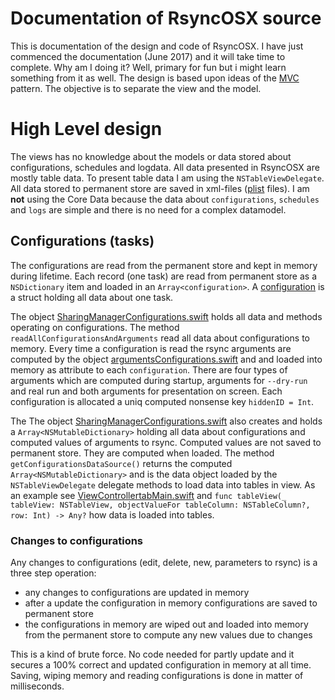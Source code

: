# Documentation of RsyncOSX source

This is documentation of the design and code of RsyncOSX. I have just commenced the documentation (June 2017) and it will take time to complete. Why am I doing it? Well, primary for fun but i might learn something from it as well. The design is based upon ideas of the [MVC](https://en.wikipedia.org/wiki/Model%E2%80%93view%E2%80%93controller) pattern. The objective is to separate the view and the model.

# High Level design

The views has no knowledge about the models or data stored about configurations, schedules and logdata. All data presented in RsyncOSX are mostly table data. To present table data I am using the `NSTableViewDelegate`. All data stored to permanent store are saved in xml-files ([plist](https://en.wikipedia.org/wiki/Property_list) files). I am **not** using the Core Data because the data about `configurations`, `schedules` and `logs` are simple and there is no need for a complex datamodel.

## Configurations (tasks)

The configurations are read from the permanent store and kept in memory during lifetime. Each record (one task) are read from permanent store as a `NSDictionary` item and loaded in an `Array<configuration>`. A [configuration](https://github.com/rsyncOSX/RsyncOSX/blob/master/RsyncOSX/configuration.swift) is a struct holding all data about one task.

The object [SharingManagerConfigurations.swift](https://github.com/rsyncOSX/RsyncOSX/blob/master/RsyncOSX/SharingManagerConfiguration.swift) holds all data and methods operating on configurations. The method `readAllConfigurationsAndArguments` read all data about configurations to memory. Every time a configuration is read the rsync arguments are computed by the object [argumentsConfigurations.swift](https://github.com/rsyncOSX/RsyncOSX/blob/master/RsyncOSX/argumentsConfigurations.swift) and  and loaded into memory as attribute to each `configuration`. There are four types of arguments which are computed during startup, arguments for `--dry-run` and real run and both arguments for presentation on screen. Each configuration is allocated a uniq computed nonsense key `hiddenID = Int`.

The The object [SharingManagerConfigurations.swift](https://github.com/rsyncOSX/RsyncOSX/blob/master/RsyncOSX/SharingManagerConfiguration.swift) also creates and holds a `Array<NSMutableDictionary>` holding all data about configurations and computed values of arguments to rsync. Computed values are not saved to permanent store. They are computed when loaded. The method `getConfigurationsDataSource()` returns the computed `Array<NSMutableDictionary>` and is the data object loaded by the `NSTableViewDelegate` delegate methods to load data into tables in view. As an example see [ViewControllertabMain.swift](https://github.com/rsyncOSX/RsyncOSX/blob/master/RsyncOSX/ViewControllertabMain.swift) and `func tableView(_ tableView: NSTableView, objectValueFor tableColumn: NSTableColumn?, row: Int) -> Any?` how data is loaded into tables.

### Changes to configurations

Any changes to configurations (edit, delete, new, parameters to rsync) is a three step operation:

- any changes to configurations are updated in memory
- after a update the configuration in memory configurations are saved to permanent store
- the configurations in memory are wiped out and loaded into memory from the permanent store to compute any new values due to changes

This is a kind of brute force. No code needed for partly update and it secures a 100% correct and updated configuration in memory at all time. Saving, wiping memory and reading configurations is done in matter of milliseconds.
